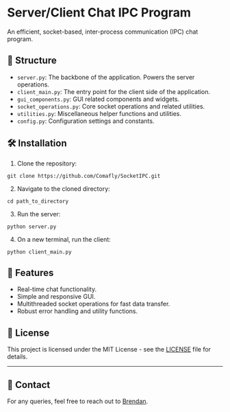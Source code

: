 
# Server/Client Chat IPC Program

An efficient, socket-based, inter-process communication (IPC) chat program.

## 📁 Structure

- `server.py`: The backbone of the application. Powers the server operations.
- `client_main.py`: The entry point for the client side of the application.
- `gui_components.py`: GUI related components and widgets.
- `socket_operations.py`: Core socket operations and related utilities.
- `utilities.py`: Miscellaneous helper functions and utilities.
- `config.py`: Configuration settings and constants.

## 🛠️ Installation

1. Clone the repository:
```
git clone https://github.com/Comafly/SocketIPC.git
```
2. Navigate to the cloned directory:
```
cd path_to_directory
```
3. Run the server:
```
python server.py
```
4. On a new terminal, run the client:
```
python client_main.py
```

## 🌟 Features

- Real-time chat functionality.
- Simple and responsive GUI.
- Multithreaded socket operations for fast data transfer.
- Robust error handling and utility functions.

## 📜 License

This project is licensed under the MIT License - see the [LICENSE](LICENSE) file for details.

---

## 💬 Contact

For any queries, feel free to reach out to [Brendan](mailto:Brendan.J.Bennett@Gmail.com).
